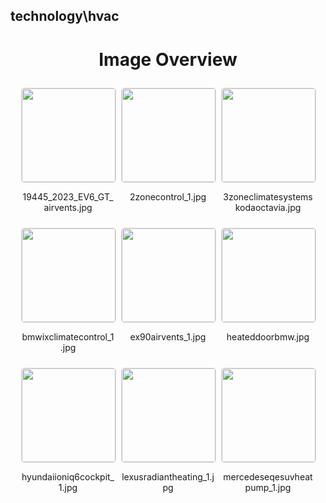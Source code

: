 ## technology\hvac


<style>
    .image-gallery {
        display: flex;
        flex-wrap: wrap;
        gap: 10px;
        justify-content: center;
        padding: 10px;
    }
    .image-gallery img {
        width: 150px;
        height: auto;
        border: 1px solid #ddd;
        border-radius: 5px;
    }
    .image-gallery div {
        flex: 1 1 calc(33.333% - 20px); /* Three images per row on large screens */
        max-width: 150px;
        text-align: center;
    }
    @media (max-width: 768px) {
        .image-gallery div {
            flex: 1 1 calc(50% - 20px); /* Two images per row on medium screens */
        }
    }
    @media (max-width: 480px) {
        .image-gallery div {
            flex: 1 1 100%; /* One image per row on small screens */
        }
    }
</style>
<h1 style ="text-align: center;"> Image Overview </h1> <div class="image-gallery">
<div>
<img src="https://media.evkx.net/multimedia/technology/hvac/19445_2023_EV6_GT_airvents_st.jpg">
<p>19445_2023_EV6_GT_airvents.jpg</p>
</div>
<div>
<img src="https://media.evkx.net/multimedia/technology/hvac/2zonecontrol_1_st.jpg">
<p>2zonecontrol_1.jpg</p>
</div>
<div>
<img src="https://media.evkx.net/multimedia/technology/hvac/3zoneclimatesystemskodaoctavia_st.jpg">
<p>3zoneclimatesystemskodaoctavia.jpg</p>
</div>
<div>
<img src="https://media.evkx.net/multimedia/technology/hvac/bmwixclimatecontrol_1_st.jpg">
<p>bmwixclimatecontrol_1.jpg</p>
</div>
<div>
<img src="https://media.evkx.net/multimedia/technology/hvac/ex90airvents_1_st.jpg">
<p>ex90airvents_1.jpg</p>
</div>
<div>
<img src="https://media.evkx.net/multimedia/technology/hvac/heateddoorbmw_st.jpg">
<p>heateddoorbmw.jpg</p>
</div>
<div>
<img src="https://media.evkx.net/multimedia/technology/hvac/hyundaiioniq6cockpit_1_st.jpg">
<p>hyundaiioniq6cockpit_1.jpg</p>
</div>
<div>
<img src="https://media.evkx.net/multimedia/technology/hvac/lexusradiantheating_1_st.jpg">
<p>lexusradiantheating_1.jpg</p>
</div>
<div>
<img src="https://media.evkx.net/multimedia/technology/hvac/mercedeseqesuvheatpump_1_st.jpg">
<p>mercedeseqesuvheatpump_1.jpg</p>
</div>
</div>
